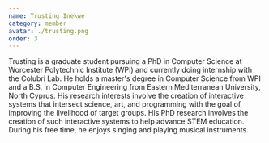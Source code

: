 ```yaml
---
name: Trusting Inekwe
category: member
avatar: ./trusting.png
order: 3
---
```


Trusting is a graduate student pursuing a PhD in Computer Science at Worcester Polytechnic Institute (WPI) and currently doing internship with the Colubri Lab. He holds a master's degree in Computer Science from WPI and a B.S. in Computer Engineering from Eastern Mediterranean University, North Cyprus. His research interests involve the creation of interactive systems that intersect science, art, and programming with the goal of improving the livelihood of target groups. His PhD research involves the creation of such interactive systems to help advance STEM education. During his free time, he enjoys singing and playing musical instruments.
